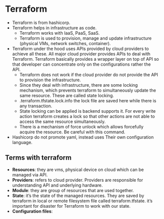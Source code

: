 # Terraform

- Terraform is from hashicorp.
- Terraform helps in infrastructure as code.
  - Terraform works with IaaS, PaaS, SaaS.
  - Terraform is used to provision, manage and update  infrastructure (physical VMs, network switches, container).
- Terraform under the hood uses APIs provided by cloud providers to achieve all these. All major cloud provider provides APIs to deal with Terraform. Terraform basically provides a wrapper layer on top of API so that developer can concentrate only on the configurations rather the API.
  - Terraform does not work if the cloud provider do not provide the API to provision the infrastructure.
  - Since they deal with infrastructure, there are some locking mechanism, which prevents terraform to simultaneously update the same resource. These are called state locking.
  - .terraform.tfstate.lock.info the lock file are saved here while there is any transaction.
  - State locking can be applied is backend supports it. For every write action terraform creates a lock so that other actions are not able to access the same resource simultaneously.
  - There is a mechanism of force unlock which allows forcefully acquire the resource. Be careful with this command.
- Hashicorp do not promote yaml, instead uses Their own configuration language.

## Terms with terraform

- **Resources**: they are vms, physical device on cloud which can be managed via API.
- **Providers**: refers to cloud provider. Providers are responsible for understanding API and underlying hardware.
- **Module**: they are group of resources that are used together.
- **State**: it’s the state of the managed resources. They are saved by terraform in local or remote filesystem file called terraform.tfstate. it’s important for disaster for Terraform to work with our state.
- **Configuration files**: 
